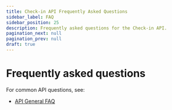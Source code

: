 ```yaml
---
title: Check-in API Frequently Asked Questions
sidebar_label: FAQ
sidebar_position: 25
description: Frequently asked questions for the Check-in API.
pagination_next: null
pagination_prev: null
draft: true
---
```


# Frequently asked questions

For common API questions, see:

* [API General FAQ](https://developer.vippsmobilepay.com/docs/vipps-developers/faqs)
